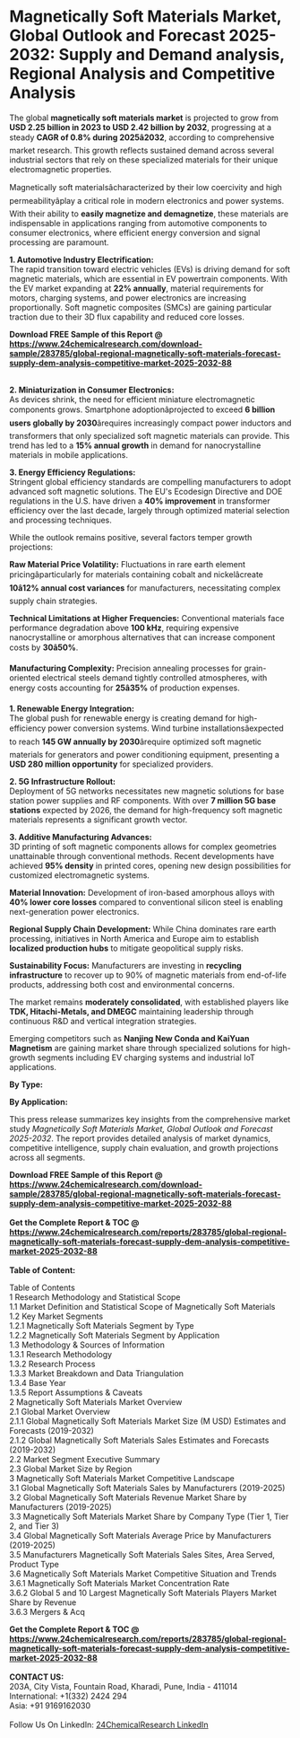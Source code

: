 <h1>Magnetically Soft Materials Market, Global Outlook and Forecast 2025-2032: Supply and Demand analysis, Regional Analysis and Competitive Analysis</h1><p>The global <strong>magnetically soft materials market</strong> is projected to grow from <strong>USD 2.25 billion in 2023 to USD 2.42 billion by 2032</strong>, progressing at a steady <strong>CAGR of 0.8% during 2025â2032</strong>, according to comprehensive market research. This growth reflects sustained demand across several industrial sectors that rely on these specialized materials for their unique electromagnetic properties.</p><p>Magnetically soft materialsâcharacterized by their low coercivity and high permeabilityâplay a critical role in modern electronics and power systems. With their ability to <strong>easily magnetize and demagnetize</strong>, these materials are indispensable in applications ranging from automotive components to consumer electronics, where efficient energy conversion and signal processing are paramount.</p><p><strong>1. Automotive Industry Electrification:</strong><br>
The rapid transition toward electric vehicles (EVs) is driving demand for soft magnetic materials, which are essential in EV powertrain components. With the EV market expanding at <strong>22% annually</strong>, material requirements for motors, charging systems, and power electronics are increasing proportionally. Soft magnetic composites (SMCs) are gaining particular traction due to their 3D flux capability and reduced core losses.</p><div><b>Download FREE Sample of this Report @ 
            <a href="https://www.24chemicalresearch.com/download-sample/283785/global-regional-magnetically-soft-materials-forecast-supply-dem-analysis-competitive-market-2025-2032-88">
            https://www.24chemicalresearch.com/download-sample/283785/global-regional-magnetically-soft-materials-forecast-supply-dem-analysis-competitive-market-2025-2032-88</a></b></div><br><p><strong>2. Miniaturization in Consumer Electronics:</strong><br>
As devices shrink, the need for efficient miniature electromagnetic components grows. Smartphone adoptionâprojected to exceed <strong>6 billion users globally by 2030</strong>ârequires increasingly compact power inductors and transformers that only specialized soft magnetic materials can provide. This trend has led to a <strong>15% annual growth</strong> in demand for nanocrystalline materials in mobile applications.</p><p><strong>3. Energy Efficiency Regulations:</strong><br>
Stringent global efficiency standards are compelling manufacturers to adopt advanced soft magnetic solutions. The EU's Ecodesign Directive and DOE regulations in the U.S. have driven a <strong>40% improvement</strong> in transformer efficiency over the last decade, largely through optimized material selection and processing techniques.</p><p>While the outlook remains positive, several factors temper growth projections:</p><p><strong>Raw Material Price Volatility:</strong> Fluctuations in rare earth element pricingâparticularly for materials containing cobalt and nickelâcreate <strong>10â12% annual cost variances</strong> for manufacturers, necessitating complex supply chain strategies.</p><p><strong>Technical Limitations at Higher Frequencies:</strong> Conventional materials face performance degradation above <strong>100 kHz</strong>, requiring expensive nanocrystalline or amorphous alternatives that can increase component costs by <strong>30â50%</strong>.</p><p><strong>Manufacturing Complexity:</strong> Precision annealing processes for grain-oriented electrical steels demand tightly controlled atmospheres, with energy costs accounting for <strong>25â35%</strong> of production expenses.</p><p><strong>1. Renewable Energy Integration:</strong><br>
The global push for renewable energy is creating demand for high-efficiency power conversion systems. Wind turbine installationsâexpected to reach <strong>145 GW annually by 2030</strong>ârequire optimized soft magnetic materials for generators and power conditioning equipment, presenting a <strong>USD 280 million opportunity</strong> for specialized providers.</p><p><strong>2. 5G Infrastructure Rollout:</strong><br>
Deployment of 5G networks necessitates new magnetic solutions for base station power supplies and RF components. With over <strong>7 million 5G base stations</strong> expected by 2026, the demand for high-frequency soft magnetic materials represents a significant growth vector.</p><p><strong>3. Additive Manufacturing Advances:</strong><br>
3D printing of soft magnetic components allows for complex geometries unattainable through conventional methods. Recent developments have achieved <strong>95% density</strong> in printed cores, opening new design possibilities for customized electromagnetic systems.</p><p><strong>Material Innovation:</strong> Development of iron-based amorphous alloys with <strong>40% lower core losses</strong> compared to conventional silicon steel is enabling next-generation power electronics.</p><p><strong>Regional Supply Chain Development:</strong> While China dominates rare earth processing, initiatives in North America and Europe aim to establish <strong>localized production hubs</strong> to mitigate geopolitical supply risks.</p><p><strong>Sustainability Focus:</strong> Manufacturers are investing in <strong>recycling infrastructure</strong> to recover up to 90% of magnetic materials from end-of-life products, addressing both cost and environmental concerns.</p><p>The market remains <strong>moderately consolidated</strong>, with established players like <strong>TDK, Hitachi-Metals, and DMEGC</strong> maintaining leadership through continuous R&amp;D and vertical integration strategies.</p><p>Emerging competitors such as <strong>Nanjing New Conda and KaiYuan Magnetism</strong> are gaining market share through specialized solutions for high-growth segments including EV charging systems and industrial IoT applications.</p><p><strong>By Type:</strong></p><p><strong>By Application:</strong></p><p>This press release summarizes key insights from the comprehensive market study <em>Magnetically Soft Materials Market, Global Outlook and Forecast 2025-2032</em>. The report provides detailed analysis of market dynamics, competitive intelligence, supply chain evaluation, and growth projections across all segments.</p><div><b>Download FREE Sample of this Report @ 
            <a href="https://www.24chemicalresearch.com/download-sample/283785/global-regional-magnetically-soft-materials-forecast-supply-dem-analysis-competitive-market-2025-2032-88">
            https://www.24chemicalresearch.com/download-sample/283785/global-regional-magnetically-soft-materials-forecast-supply-dem-analysis-competitive-market-2025-2032-88</a></b></div><br><div><b>Get the Complete Report & TOC @ 
            <a href="https://www.24chemicalresearch.com/reports/283785/global-regional-magnetically-soft-materials-forecast-supply-dem-analysis-competitive-market-2025-2032-88">
            https://www.24chemicalresearch.com/reports/283785/global-regional-magnetically-soft-materials-forecast-supply-dem-analysis-competitive-market-2025-2032-88</a></b></div><br>
            <b>Table of Content:</b><p>Table of Contents<br />
1 Research Methodology and Statistical Scope<br />
1.1 Market Definition and Statistical Scope of Magnetically Soft Materials<br />
1.2 Key Market Segments<br />
1.2.1 Magnetically Soft Materials Segment by Type<br />
1.2.2 Magnetically Soft Materials Segment by Application<br />
1.3 Methodology & Sources of Information<br />
1.3.1 Research Methodology<br />
1.3.2 Research Process<br />
1.3.3 Market Breakdown and Data Triangulation<br />
1.3.4 Base Year<br />
1.3.5 Report Assumptions & Caveats<br />
2 Magnetically Soft Materials Market Overview<br />
2.1 Global Market Overview<br />
2.1.1 Global Magnetically Soft Materials Market Size (M USD) Estimates and Forecasts (2019-2032)<br />
2.1.2 Global Magnetically Soft Materials Sales Estimates and Forecasts (2019-2032)<br />
2.2 Market Segment Executive Summary<br />
2.3 Global Market Size by Region<br />
3 Magnetically Soft Materials Market Competitive Landscape<br />
3.1 Global Magnetically Soft Materials Sales by Manufacturers (2019-2025)<br />
3.2 Global Magnetically Soft Materials Revenue Market Share by Manufacturers (2019-2025)<br />
3.3 Magnetically Soft Materials Market Share by Company Type (Tier 1, Tier 2, and Tier 3)<br />
3.4 Global Magnetically Soft Materials Average Price by Manufacturers (2019-2025)<br />
3.5 Manufacturers Magnetically Soft Materials Sales Sites, Area Served, Product Type<br />
3.6 Magnetically Soft Materials Market Competitive Situation and Trends<br />
3.6.1 Magnetically Soft Materials Market Concentration Rate<br />
3.6.2 Global 5 and 10 Largest Magnetically Soft Materials Players Market Share by Revenue<br />
3.6.3 Mergers & Acq</p><div><b>Get the Complete Report & TOC @ 
            <a href="https://www.24chemicalresearch.com/reports/283785/global-regional-magnetically-soft-materials-forecast-supply-dem-analysis-competitive-market-2025-2032-88">
            https://www.24chemicalresearch.com/reports/283785/global-regional-magnetically-soft-materials-forecast-supply-dem-analysis-competitive-market-2025-2032-88</a></b></div><br><b>CONTACT US:</b><br>
            203A, City Vista, Fountain Road, Kharadi, Pune, India - 411014<br>
            International: +1(332) 2424 294<br>
            Asia: +91 9169162030 <br><br>
            Follow Us On LinkedIn: <a href="https://www.linkedin.com/company/24chemicalresearch/">24ChemicalResearch LinkedIn</a>
